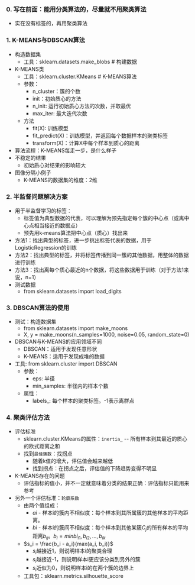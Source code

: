 ### 0. 写在前面：能用分类算法的，尽量就不用聚类算法
- 实在没有标签的，再用聚类算法

### 1. K-MEANS与DBSCAN算法
- 构造数据集
  - 工具：sklearn.datasets.make_blobs # 构建数据
- K-MEANS类
  - 工具：sklearn.cluster.KMeans # K-MEANS算法
  - 参数：
    - n_cluster：簇的个数
    - init：初始质心的方法
    - n_init: 运行初始质心方法的次数，并取最优
    - max_iter: 最大迭代次数
  - 方法
    - fit(X): 训练模型
    - fit_predict(X)：训练模型，并返回每个数据样本的聚类标签
    - transform(X)：计算X中每个样本到质心的距离
- 算法流程：K-MEANS每走一步，是什么样子 
- 不稳定的结果
  - 初始质心对结果的影响较大
- 图像分隔小例子
  - K-MEANS的数据集的维度：2维

### 2. 半监督问题解决方案
- 用于半监督学习的标签：
  - 标签值为典型数据的代表，可以理解为预先指定每个簇的中心点（或离中心点相当接近的数据点）
  - 预先用k-means算法把中心点（质心）找出来
- 方法1：找出典型的标签，进一步挑出标签代表的数据，用于LogisticRegression的训练
- 方法2：找出典型的标签，并将标签传播到同一簇的其他数据，用整体的数据进行训练
- 方法3：找出离每个质心最近的n个数据，将这些数据用于训练（对于方法1来说，n=1）
- 测试数据
  - from sklearn.datasets import load_digits

### 3. DBSCAN算法的使用
- 测试：构造数据集
  - from sklearn.datasets import make_moons
  - X, y = make_moons(n_samples=1000, noise=0.05, random_state=0)
- DBSCAN与K-MEANS的应用领域不同
  - DBSCAN：适用于发现任意形状
  - K-MEANS：适用于发现成堆的数据
- 工具: from sklearn.cluster import DBSCAN
  - 参数：
    - eps: 半径
    - min_samples: 半径内的样本个数
  - 属性：
    - labels_: 每个样本的聚类标签。-1表示离群点

### 4. 聚类评估方法
- 评估标准
  - sklearn.cluster.KMeans的属性：`inertia_` -- 所有样本到其最近的质心的欧式距离之和
  - 找到`最佳簇数`：找拐点
    - 随着k值的增大，评估值会越来越低
    - 找到拐点：在拐点之后，评估值的下降趋势变得不明显
- K-MEANS存在的问题
  - 评估指标的值小，并不一定就意味着分类的结果正确：评估指标只能用来参考
- 另外一个评估标准：`轮廓系数`
  - 由两个值组成：
    - $ai$ - 样本i的簇内不相似度：每个样本到其所属簇的其他样本的平均距离。
    - $bi$ - 样本i的簇间不相似度：每个样本到其他某簇$C_j$的所有样本的平均距离$b_{ij}$。$b_i=min{bi_{i1}, b_{i2}, ..., b_{ik}}$
  - $s_i = \frac{b_i - a_i}{max(a_i, b_i)}$
    - $s_i$越接近1，则说明样本i的聚类合理
    - $s_i$越接近-1，则说明样本i更应该分类到另外的簇
    - $s_i$近似为0，则说明样本i的在两个簇的边界上
  - 工具包：sklearn.metrics.silhouette_score